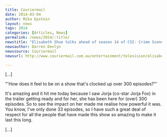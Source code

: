 ```yaml
---
title: Couriermail
date: 2014-03-04
author: Mika Epstein
layout: news
tags: 2014
categories: [Articles, News]
permalink: /news/2014/:title/
newstitle: "Elisabeth Shue talks ahead of season 14 of CSI: Crime Scene Investigation"
newsauthor: Darren Devlyn  
newssource: Couriermail  
newsurl: http://www.couriermail.com.au/entertainment/television/elisabeth-shue-talks-ahead-of-season-14-of-csi-crime-scene-investigation/story-fnihmoiz-1226845061147  

---
```


[...]

"'How does it feel to be on a show that's clocked up over 300 episodes?"'

It's amazing and it hit me today because I saw Jorja (co-star Jorja Fox) in the trailer getting ready and for her, she has been here for (over) 300 episodes. So to see the impact on her made me realise how powerful it was. You know, I've only done 33 episodes, so I have such a great deal of respect for all the people that have made this show so amazing to make it last this long.

[...]

